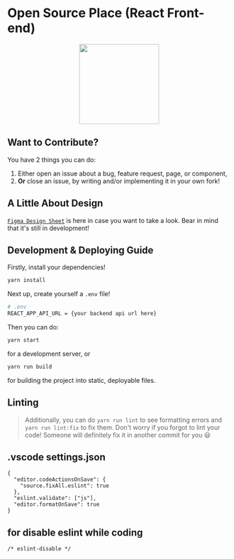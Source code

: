 # Open Source Place (React Front-end)
<p align="center"><img src="https://user-images.githubusercontent.com/56169582/105577347-083cbb80-5d8a-11eb-9973-acf01b2130c1.png" width="180px"/></p>



## Want to Contribute?

You have 2 things you can do:

1. Either open an issue about a bug, feature request, page, or component,
2. __Or__ close an issue, by writing and/or implementing it in your own fork!



## A Little About Design

[`Figma Design Sheet`](https://www.figma.com/file/qOFIkueP572MnHwaF7ey0a/Untitled?node-id=59%3A490)
is here in case you want to take a look.
Bear in mind that it's still in development!



## Development & Deploying Guide

Firstly, install your dependencies!

```sh
yarn install
```

Next up, create yourself a `.env` file!

```sh
# .env
REACT_APP_API_URL = {your backend api url here}
```

Then you can do:

```sh
yarn start
```

for a development server, or

```sh
yarn run build
```

for building the project into static, deployable files.



## Linting

> Additionally, you can do `yarn run lint` to see formatting errors
> and `yarn run lint:fix` to fix them.
> Don't worry if you forgot to lint your code!
> Someone will definitely fix it in another commit for you :smiley:


## .vscode settings.json
```
{
  "editor.codeActionsOnSave": {
    "source.fixAll.eslint": true
  },
  "eslint.validate": ["js"],
  "editor.formatOnSave": true
}
```
## for disable eslint while coding
```
/* eslint-disable */
```


